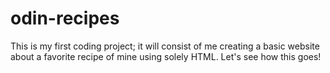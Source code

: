 # odin-recipes

This is my first coding project; it will consist of me creating a basic website about a favorite recipe of mine using solely HTML. Let's see how this goes!
